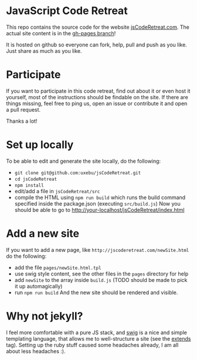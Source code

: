 JavaScript Code Retreat
=======================

This repo contains the source code for the website [jsCodeRetreat.com](http://jsCodeRetreat.com).
The actual site content is in the [gh-pages branch](https://github.com/uxebu/jsCodeRetreat/tree/gh-pages)!

It is hosted on github so everyone can fork, help, pull and push as you like.
Just share as much as you like.

Participate
===========

If you want to participate in this code retreat, find out about it or even host it yourself,
most of the instructions should be findable on the site. If there are things missing, feel
free to ping us, open an issue or contribute it and open a pull request.

Thanks a lot!


Set up locally
==============

To be able to edit and generate the site locally, do the following:
- `git clone git@github.com:uxebu/jsCodeRetreat.git`
- `cd jsCodeRetreat`
- `npm install`
- edit/add a file in `jsCodeRetreat/src`
- compile the HTML using `npm run build`
  which runs the build command specified inside the package.json (executing `src/build.js`)
Now you should be able to go to [http://your-localhost/jsCodeRetreat/index.html](http://your-localhost/jsCodeRetreat/index.html)

Add a new site
==============

If you want to add a new page, like `http://jscoderetreat.com/newSite.html` do the following:
- add the file `pages/newSite.html.tpl`
- use swig style content, see the other files in the `pages` directory for help
- add `newSite` to the array inside `build.js` (TODO should be made to pick it up automagically)
- run `npm run build`
And the new site should be rendered and visible.

Why not jekyll?
===============

I feel more comfortable with a pure JS stack, and [swig](http://paularmstrong.github.io/swig/) is a nice and simple templating language, that
allows me to well-structure a site (see the [extends](http://paularmstrong.github.io/swig/docs/#inheritance) tag).
Setting up the ruby stuff caused some headaches already, I am all about less headaches :).